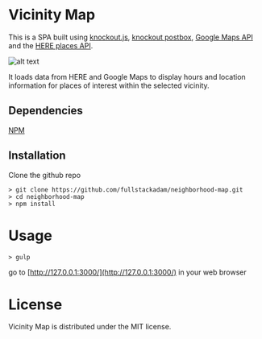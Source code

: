 # Vicinity Map
This is a SPA built using [knockout.js](http://knockoutjs.com/), [knockout postbox](https://github.com/rniemeyer/knockout-postbox), 
[Google Maps API](https://developers.google.com/maps/) and the [HERE places API](https://developer.here.com/documentation/places).

![alt text](https://raw.githubusercontent.com/fullstackadam/vicinity-map/master/screenshot.png)

It loads data from HERE and Google Maps 
to display hours and location information for places of interest 
within the selected vicinity.

## Dependencies

[NPM](https://nodejs.org/en/)

## Installation

Clone the github repo

```
> git clone https://github.com/fullstackadam/neighborhood-map.git
> cd neighborhood-map
> npm install
```

# Usage

```> gulp```

go to [http://127.0.0.1:3000/](http://127.0.0.1:3000/) in your web browser

# License

Vicinity Map is distributed under the MIT license.